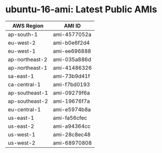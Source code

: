 # ubuntu-16-ami: Latest Public AMIs

| AWS Region | AMI ID |
| ---------- | ------ |
| ap-south-1 | ami-4577052a |
| eu-west-2 | ami-b0e6f2d4 |
| eu-west-1 | ami-ee696888 |
| ap-northeast-2 | ami-035a886d |
| ap-northeast-1 | ami-41486326 |
| sa-east-1 | ami-73b9d41f |
| ca-central-1 | ami-f7bd0193 |
| ap-southeast-1 | ami-09279f6a |
| ap-southeast-2 | ami-19676f7a |
| eu-central-1 | ami-e5974b8a |
| us-east-1 | ami-fa56cfec |
| us-east-2 | ami-a94364cc |
| us-west-1 | ami-28c8ec48 |
| us-west-2 | ami-68970808 |
